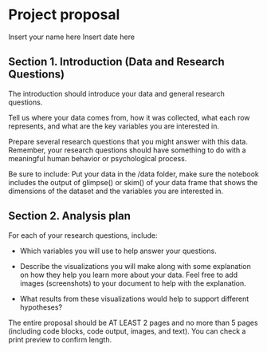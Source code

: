 Project proposal
================
Insert your name here
Insert date here

## Section 1. Introduction (Data and Research Questions)

The introduction should introduce your data and general research
questions.

Tell us where your data comes from, how it was collected, what each row
represents, and what are the key variables you are interested in.

Prepare several research questions that you might answer with this data.
Remember, your research questions should have something to do with a
meaningful human behavior or psychological process.

Be sure to include: Put your data in the /data folder, make sure the
notebook includes the output of glimpse() or skim() of your data frame
that shows the dimensions of the dataset and the variables you are
interested in.

## Section 2. Analysis plan

For each of your research questions, include:

- Which variables you will use to help answer your questions.

- Describe the visualizations you will make along with some explanation
  on how they help you learn more about your data. Feel free to add
  images (screenshots) to your document to help with the explanation.

- What results from these visualizations would help to support different
  hypotheses?

The entire proposal should be AT LEAST 2 pages and no more than 5 pages
(including code blocks, code output, images, and text). You can check a
print preview to confirm length.
